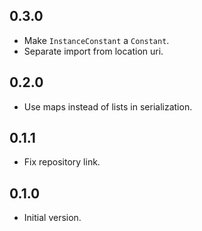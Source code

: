 ## 0.3.0

- Make `InstanceConstant` a `Constant`.
- Separate import from location uri.

## 0.2.0

- Use maps instead of lists in serialization.

## 0.1.1

- Fix repository link.

## 0.1.0

- Initial version.
